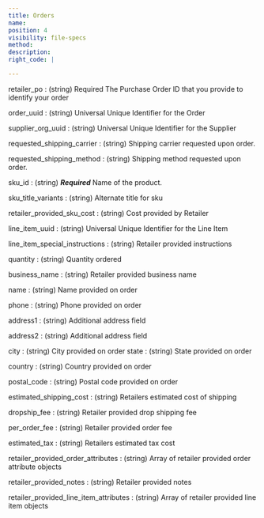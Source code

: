```yaml
---
title: Orders
name:
position: 4
visibility: file-specs
method:
description:
right_code: |

---
```


retailer_po
: (string) Required The Purchase Order ID that you provide to identify your order

order_uuid
: (string) Universal Unique Identifier for the Order

supplier_org_uuid
: (string) Universal Unique Identifier for the Supplier

requested_shipping_carrier
: (string) Shipping carrier requested upon order.

requested_shipping_method
: (string) Shipping method requested upon order.

sku_id
: (string) ***Required*** Name of the product.

sku_title_variants
: (string) Alternate title for sku

retailer_provided_sku_cost
: (string) Cost provided by Retailer

line_item_uuid
: (string) Universal Unique Identifier for the Line Item

line_item_special_instructions
: (string) Retailer provided instructions

quantity
: (string) Quantity ordered

business_name
: (string) Retailer provided business name

name
: (string) Name provided on order

phone
: (string) Phone provided on order

address1
: (string) Additional address field

address2
: (string) Additional address field

city
: (string) City provided on order
state
: (string) State provided on order

country
: (string) Country provided on order

postal_code
: (string) Postal code provided on order

estimated_shipping_cost
: (string) Retailers estimated cost of shipping

dropship_fee
: (string) Retailer provided drop shipping fee

per_order_fee
: (string) Retailer provided order fee

estimated_tax
: (string) Retailers estimated tax cost

retailer_provided_order_attributes
: (string) Array of retailer provided order attribute objects

retailer_provided_notes
: (string) Retailer provided notes

retailer_provided_line_item_attributes
: (string) Array of retailer provided line item objects
